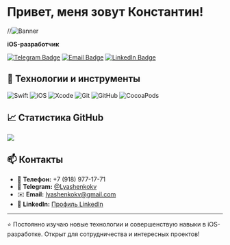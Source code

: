# Привет, меня зовут Константин!

//![Banner]([#](https://drive.google.com/file/d/1Mkq1cKmZP2wadodoRkhEB3MpUyB5GKg3/view?usp=sharing))

**iOS-разработчик**

[![Telegram Badge](https://img.shields.io/badge/-@Lyashenkokv-26A5E4?style=flat&logo=Telegram&logoColor=white)](https://t.me/Lyashenkokv)
[![Email Badge](https://img.shields.io/badge/-lyashenkokv@gmail.com-D14836?style=flat&logo=Gmail&logoColor=white)](mailto:lyashenkokv@gmail.com)
[![LinkedIn Badge](https://img.shields.io/badge/-LinkedIn-0077B5?style=flat&logo=LinkedIn&logoColor=white)](https://www.linkedin.com/in/lyashenkokv/)

## 🔧 Технологии и инструменты

![Swift](https://img.shields.io/badge/-Swift-FA7343?style=flat&logo=Swift&logoColor=white)
![iOS](https://img.shields.io/badge/-iOS-000000?style=flat&logo=Apple&logoColor=white)
![Xcode](https://img.shields.io/badge/-Xcode-1575F9?style=flat&logo=Xcode&logoColor=white)
![Git](https://img.shields.io/badge/-Git-F05032?style=flat&logo=Git&logoColor=white)
![GitHub](https://img.shields.io/badge/-GitHub-181717?style=flat&logo=GitHub&logoColor=white)
![CocoaPods](https://img.shields.io/badge/-CocoaPods-EE3322?style=flat&logo=CocoaPods&logoColor=white)

## 📈 Статистика GitHub

<picture>
  <source 
    srcset="https://github-readme-stats.vercel.app/api?username=LyashenkoKV&show_icons=true&theme=dark&hide_border=true&bg_color=00000000"
    media="(prefers-color-scheme: dark)"
  />
  <source
    srcset="https://github-readme-stats.vercel.app/api?username=LyashenkoKV&show_icons=true&theme=default&hide_border=true&bg_color=00000000"
    media="(prefers-color-scheme: light), (prefers-color-scheme: no-preference)"
  />
  <img src="https://github-readme-stats.vercel.app/api?username=LyashenkoKV&show_icons=true&hide_border=true&bg_color=00000000" />
</picture>

## 📫 Контакты

- 📱 **Телефон:** +7 (918) 977-17-71
- 💬 **Telegram:** [@Lyashenkokv](https://t.me/Lyashenkokv)
- ✉️ **Email:** [lyashenkokv@gmail.com](mailto:lyashenkokv@gmail.com)
- 💼 **LinkedIn:** [Профиль LinkedIn](https://www.linkedin.com/in/lyashenkokv/)

---

⭐️ Постоянно изучаю новые технологии и совершенствую навыки в iOS-разработке. Открыт для сотрудничества и интересных проектов!

